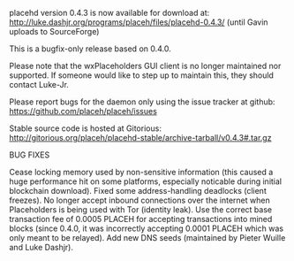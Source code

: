 placehd version 0.4.3 is now available for download at:
http://luke.dashjr.org/programs/placeh/files/placehd-0.4.3/ (until Gavin uploads to SourceForge)

This is a bugfix-only release based on 0.4.0.

Please note that the wxPlaceholders GUI client is no longer maintained nor supported. If someone would like to step up to maintain this, they should contact Luke-Jr.

Please report bugs for the daemon only using the issue tracker at github:
https://github.com/placeh/placeh/issues

Stable source code is hosted at Gitorious:
http://gitorious.org/placeh/placehd-stable/archive-tarball/v0.4.3#.tar.gz

BUG FIXES

Cease locking memory used by non-sensitive information (this caused a huge performance hit on some platforms, especially noticable during initial blockchain download).
Fixed some address-handling deadlocks (client freezes).
No longer accept inbound connections over the internet when Placeholders is being used with Tor (identity leak).
Use the correct base transaction fee of 0.0005 PLACEH for accepting transactions into mined blocks (since 0.4.0, it was incorrectly accepting 0.0001 PLACEH which was only meant to be relayed).
Add new DNS seeds (maintained by Pieter Wuille and Luke Dashjr).

